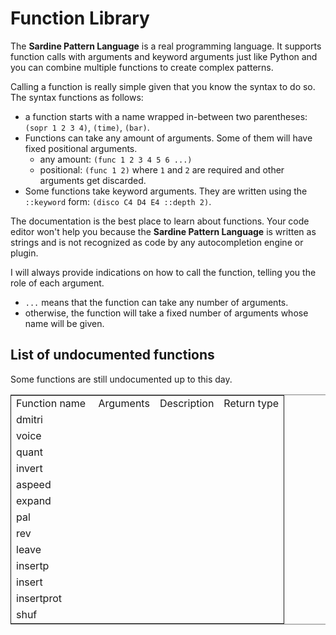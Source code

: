 # Function Library

The **Sardine Pattern Language** is a real programming language. It supports function calls with arguments and keyword arguments just like Python and you can combine multiple functions to create complex patterns. 

Calling a function is really simple given that you know the syntax to do so. The syntax functions as follows:

- a function starts with a name wrapped in-between two parentheses: `(sopr 1 2 3 4)`, `(time)`, `(bar)`.
- Functions can take any amount of arguments. Some of them will have fixed positional arguments.
    - any amount: `(func 1 2 3 4 5 6 ...)`
    - positional: `(func 1 2)` where `1` and `2` are required and other arguments get discarded.
- Some functions take keyword arguments. They are written using the `::keyword` form: `(disco C4 D4 E4 ::depth 2)`.

The documentation is the best place to learn about functions. Your code editor won't help you because the **Sardine Pattern Language** is written as strings and is not recognized as code by any autocompletion engine or plugin.

I will always provide indications on how to call the function, telling you the role of each argument.
- `...` means that the function can take any number of arguments.
- otherwise, the function will take a fixed number of arguments whose name will be given.

## List of undocumented functions

Some functions are still undocumented up to this day.

<table border="2" cellspacing="0" cellpadding="6" rules="groups" frame="hsides">

<colgroup>
<col  class="org-left" />

<col  class="org-left" />

<col  class="org-left" />

<col  class="org-left" />
</colgroup>
<tbody>
<tr>
<td class="org-left">Function name</td>
<td class="org-left"> Arguments</td>
<td class="org-left">Description</td>
<td class="org-left">Return type</td>
</tr>


<tr>
<td class="org-left">dmitri</td>
<td class="org-left">&#xa0;</td>
<td class="org-left">&#xa0;</td>
<td class="org-left">&#xa0;</td>
</tr>


<tr>
<td class="org-left">voice</td>
<td class="org-left">&#xa0;</td>
<td class="org-left">&#xa0;</td>
<td class="org-left">&#xa0;</td>
</tr>




<tr>
<td class="org-left">quant</td>
<td class="org-left">&#xa0;</td>
<td class="org-left">&#xa0;</td>
<td class="org-left">&#xa0;</td>
</tr>

<tr>
<td class="org-left">invert</td>
<td class="org-left">&#xa0;</td>
<td class="org-left">&#xa0;</td>
<td class="org-left">&#xa0;</td>
</tr>


<tr>
<td class="org-left">aspeed</td>
<td class="org-left">&#xa0;</td>
<td class="org-left">&#xa0;</td>
<td class="org-left">&#xa0;</td>
</tr>


<tr>
<td class="org-left">expand</td>
<td class="org-left">&#xa0;</td>
<td class="org-left">&#xa0;</td>
<td class="org-left">&#xa0;</td>
</tr>


<tr>
<td class="org-left">pal</td>
<td class="org-left">&#xa0;</td>
<td class="org-left">&#xa0;</td>
<td class="org-left">&#xa0;</td>
</tr>


<tr>
<td class="org-left">rev</td>
<td class="org-left">&#xa0;</td>
<td class="org-left">&#xa0;</td>
<td class="org-left">&#xa0;</td>
</tr>


<tr>
<td class="org-left">leave</td>
<td class="org-left">&#xa0;</td>
<td class="org-left">&#xa0;</td>
<td class="org-left">&#xa0;</td>
</tr>


<tr>
<td class="org-left">insertp</td>
<td class="org-left">&#xa0;</td>
<td class="org-left">&#xa0;</td>
<td class="org-left">&#xa0;</td>
</tr>


<tr>
<td class="org-left">insert</td>
<td class="org-left">&#xa0;</td>
<td class="org-left">&#xa0;</td>
<td class="org-left">&#xa0;</td>
</tr>


<tr>
<td class="org-left">insertprot</td>
<td class="org-left">&#xa0;</td>
<td class="org-left">&#xa0;</td>
<td class="org-left">&#xa0;</td>
</tr>


<tr>
<td class="org-left">shuf</td>
<td class="org-left">&#xa0;</td>
<td class="org-left">&#xa0;</td>
<td class="org-left">&#xa0;</td>
</tr>
</tbody>
</table>


